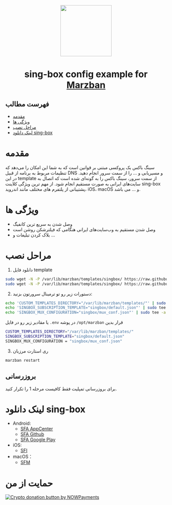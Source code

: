 <p align="center">
  <a href="https://github.com/WhyMan1/marzban-template/tree/master/singbox" target="_blank" rel="noopener noreferrer">
    <picture>
      <source media="(prefers-color-scheme: dark)" srcset="https://sing-box.sagernet.org/assets/icon.svg">
      <img width="160" height="160" src="https://sing-box.sagernet.org/assets/icon.svg">
    </picture>
  </a>
</p>
<h1 align="center"/>sing-box config example for <a href="https://github.com/Gozargah/Marzban">Marzban</a></h1>

## فهرست مطالب
- [مقدمه](#مقدمه)
- [ویژگی‌ ها](#ویژگی-ها)
- [مراحل نصب](#مراحل-نصب)
- [لینک دانلود sing-box](#لینک-دانلود-sing-box)

# مقدمه
سینگ باکس یک پروکسی مبتنی بر قوانین است که به شما این امکان را می‌دهد که تنظیمات مربوط به برنامه از قبیل DNS و مسیریابی و ... را از سمت سرور انجام دهید. در این template از سمت سرور، سینگ باکس  را به گونه‌ای شده است که اتصال به سایت‌های ایرانی به صورت مستقیم انجام شود.
از مهم ترین ویژگی کلاینت sing-box پشتیبانی از پلتفرم های مختلف مانند اندروید، iOS، macOS و ... می باشد.

# ویژگی ها
- وصل شدن به سریع ترین کانفیگ
- وصل شدن مستقیم به وب‌سایت‌های ایرانی هنگامی که فیلترشکن روشن است
- بلاک کردن تبلیغات
و ...

# مراحل نصب
1. دانلود فایل template
```sh
sudo wget -N -P /var/lib/marzban/templates/singbox/ https://raw.githubusercontent.com/WhyMan1/marzban-template/master/singbox/default.json
sudo wget -N -P /var/lib/marzban/templates/singbox/ https://raw.githubusercontent.com/WhyMan1/marzban-template/master/singbox/mux_conf.json
```

2. دستورات زیر رو تو ترمینال سرورتون بزنید:
```sh
echo 'CUSTOM_TEMPLATES_DIRECTORY="/var/lib/marzban/templates/"' | sudo tee -a /opt/marzban/.env
echo 'SINGBOX_SUBSCRIPTION_TEMPLATE="singbox/default.json"' | sudo tee -a /opt/marzban/.env
echo 'SINGBOX_MUX_CONFIGURATION="singbox/mux_conf.json"' | sudo tee -a /opt/marzban/.env
```
یا مقادیر زیر رو در فایل `.env` در پوشه `/opt/marzban` قرار بدین
```sh
CUSTOM_TEMPLATES_DIRECTORY="/var/lib/marzban/templates/"
SINGBOX_SUBSCRIPTION_TEMPLATE="singbox/default.json"
SINGBOX_MUX_CONFIGURATION = "singbox/mux_conf.json"
```

3. ری استارت مرزبان
```sh
marzban restart
```

## بروزرسانی
برای بروزرسانی تمپلیت فقط کافیست مرحله 1 را تکرار کنید.

# لینک دانلود sing-box
- Android:
   - [SFA AppCenter](https://install.appcenter.ms/users/nekohasekai/apps/sfa/distribution_groups/publictest)
   - [SFA Github](https://github.com/SagerNet/sing-box/releases)
   - [SFA Google Play](https://play.google.com/store/apps/details?id=io.nekohasekai.sfa)
- iOS:
  - [SFI](https://apps.apple.com/us/app/sing-box/id6451272673)
- macOS：
  - [SFM](https://apps.apple.com/us/app/sing-box/id6451272673)

# حمایت از من

<a href="https://nowpayments.io/donation?api_key=WE3KFT5-2VKMNSF-N1P4YQ6-24N82ZA&source=lk_donation&medium=referral" target="_blank">
  <img src="https://nowpayments.io/images/embeds/donation-button-black.svg" alt="Crypto donation button by NOWPayments">
</a>